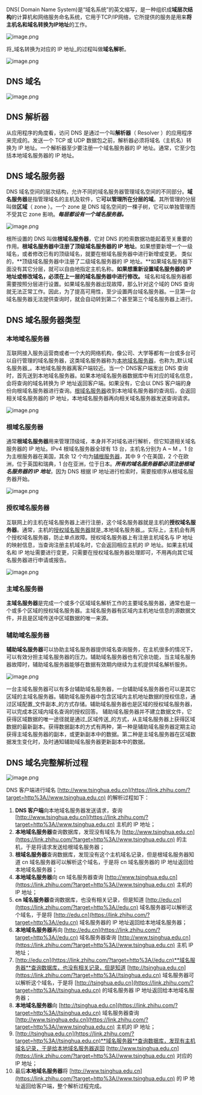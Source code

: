 DNS( Domain Name System)是“域名系统”的英文缩写，是一种组织成**域层次结构**的计算机和网络服务命名系统，它用于TCP/IP网络，它所提供的服务是用来**将主机名和域名转换为IP地址**的工作。

![image.png](/computer/network/dns/dns-1.png)

将_域名转换为对应的 IP 地址_的过程叫做**域名解析**。

![image.png](/computer/network/dns/dns-2.png)

## DNS 域名

![image.png](/computer/network/dns/dns-3.png)

## DNS 解析器
从应用程序的角度看，访问 DNS 是通过一个叫**解析器**（ Resolver ）的应用程序来完成的。发送一个 TCP 或 UDP 数据包之前，解析器必须将域名（主机名）转换为 IP 地址。一个解析器至少要注册一个域名服务器的 IP 地址。通常，它至少包括本地域名服务器的 IP 地址。
## DNS 域名服务器
DNS 域名空间的层次结构，允许不同的域名服务器管理域名空间的不同部分。**域名服务器**是指管理域名的主机及软件，它**可以管理所在分层的域**。其所管理的分层叫做**区域**（ zone ）。一个 zone 是 DNS 域名空间的一棵子树，它可以单独管理而不受其它 zone 影响。**_每层都设有一个域名服务器。_**

![image.png](/computer/network/dns/dns-4.png)

根所设置的 DNS 叫做**根域名服务器**，它对 DNS 的检索数据功能起着至关重要的作用。**根域名服务器中注册了顶级域名服务器的 IP 地址**。如果想要新增一个一级域名，或者修改已有的顶级域名，就要在根域名服务器中进行新增或变更。
类似的，**顶级域名服务器中注册了二级域名服务器的 IP 地址。**如果域名服务器下面没有其它分层，就可以自由地指定主机名称。**如果想重新设置域名服务器的 IP 地址或修改域名，必须在上一层的域名服务器中进行修改。**
域名和域名服务器都需要按照分层进行设置。如果域名服务器出现故障，那么针对这个域的 DNS 查询就无法正常工作。因此，为了提高可用性，至少设置两台域名服务器。一旦第一台域名服务器无法提供查询时，就会自动转到第二个甚至第三个域名服务器上进行。
## DNS 域名服务器类型
### 本地域名服务器
互联网接入服务运营商或者一个大的网络机构，像公司、大学等都有一台或多台可以自行管理的域名服务器，这类域名服务器称为[本地域名服务器](https://www.zhihu.com/search?q=%E6%9C%AC%E5%9C%B0%E5%9F%9F%E5%90%8D%E6%9C%8D%E5%8A%A1%E5%99%A8&search_source=Entity&hybrid_search_source=Entity&hybrid_search_extra=%7B%22sourceType%22%3A%22answer%22%2C%22sourceId%22%3A2051992590%7D)，也称为_默认域名服务器_。本地域名服务器离客户端较近。当一个 DNS客户端发出 DNS 查询时，首先送到本地域名服务器。如果本地域名服务器数据库中有对应的域名信息，会将查询的域名转换为 IP 地址返回客户端。如果没有，它会以 DNS 客户端的身份向根域名服务器进行查询。[根域名服务器](https://www.zhihu.com/search?q=%E6%A0%B9%E5%9F%9F%E5%90%8D%E6%9C%8D%E5%8A%A1%E5%99%A8&search_source=Entity&hybrid_search_source=Entity&hybrid_search_extra=%7B%22sourceType%22%3A%22answer%22%2C%22sourceId%22%3A2051992590%7D)收到本地域名服务器的查询后，会返回相关域名服务器的 IP 地址，本地域名服务器再向相关域名服务器发送查询请求。

![image.png](/computer/network/dns/dns-5.png)

### 根域名服务器
通常**根域名服务器**用来管理顶级域，本身并不对域名进行解析，但它知道相关域名服务器的 IP 地址。IPv4 根域名服务器全球有 13 台，主机名分别为 A ~ M 。1 台为主根服务器在美国，其余 12 个均为[辅根服务器](https://www.zhihu.com/search?q=%E8%BE%85%E6%A0%B9%E6%9C%8D%E5%8A%A1%E5%99%A8&search_source=Entity&hybrid_search_source=Entity&hybrid_search_extra=%7B%22sourceType%22%3A%22answer%22%2C%22sourceId%22%3A2051992590%7D)，其中 9 个在美国，2 个在欧洲，位于英国和瑞典，1 台在亚洲，位于日本。**_所有的域名服务器都必须注册根域名服务器的 IP 地址_**，因为 DNS 根据 IP 地址进行检索时，需要按顺序从根域名服务器开始。

![image.png](/computer/network/dns/dns-6.png)

### 授权域名服务器
互联网上的主机在域名服务器上进行注册，这个域名服务器就是主机的**授权域名服务器**。通常，主机的[授权域名服务器](https://www.zhihu.com/search?q=%E6%8E%88%E6%9D%83%E5%9F%9F%E5%90%8D%E6%9C%8D%E5%8A%A1%E5%99%A8&search_source=Entity&hybrid_search_source=Entity&hybrid_search_extra=%7B%22sourceType%22%3A%22answer%22%2C%22sourceId%22%3A2051992590%7D)就是_本地域名服务器_。实际上，主机会有两个授权域名服务器，防止单点故障。授权域名服务器上有注册主机域名与 IP 地址的映射信息，当查询注册主机域名时，它会返回相应主机的 IP 地址。如果主机域名和 IP 地址需要进行变更，只需要在授权域名服务器处理即可，不用再向其它域名服务器进行申请或报告。

![image.png](/computer/network/dns/dns-7.png)

### 主域名服务器
**主域名服务器**是完成一个或多个区域域名解析工作的主要域名服务器，通常也是一个或多个区域的授权域名服务器。主域名服务器有区域内主机地址信息的源数据文件，并且是区域传送中区域数据的唯一来源。
### 辅助域名服务器
**辅助域名服务器**可以协助主域名服务器提供域名查询服务，在主机很多的情况下，可以有效分担主域名服务器的压力。辅助域名服务器也有冗余功能，当主域名服务器故障时，辅助域名服务器能够在数据有效期内继续为主机提供域名解析服务。

![image.png](/computer/network/dns/dns-8.webp)

一台主域名服务器可以有多台辅助域名服务器，一台辅助域名服务器也可以是其它区域的主域名服务器。辅助域名服务器中包含区域内主机地址数据的授权信息，通过区域配置_文件副本_的方式存储。辅助域名服务器也是区域的授权域名服务器，可以完成本区域内域名查询的授权回答。
辅助域名服务器并不建立数据文件，它获得区域数据的唯一途径就是通过_区域传送_的方式，从主域名服务器上获得区域数据的最新副本。获得数据副本的方式有两种，第一种是辅助域名服务器定期主动获得主域名服务器的副本，或更新副本中的数据。第二种是主域名服务器在区域数据发生变化时，及时通知辅助域名服务器更新副本中的数据。
## DNS 域名完整解析过程

![image.png](/computer/network/dns/dns-9.png)

DNS 客户端进行域名 [http://www.tsinghua.edu.cn](https://link.zhihu.com/?target=http%3A//www.tsinghua.edu.cn) 的解析过程如下：

1. **DNS 客户端**向本地域名服务器发送请求，查询 [http://www.tsinghua.edu.cn](https://link.zhihu.com/?target=http%3A//www.tsinghua.edu.cn) 主机的 IP 地址；
2. **本地域名服务器**查询数据库，发现没有域名为 [http://www.tsinghua.edu.cn](https://link.zhihu.com/?target=http%3A//www.tsinghua.edu.cn) 的主机，于是将请求发送给根域名服务器；
3. **根域名服务器**查询数据库，发现没有这个主机域名记录，但是根域名服务器知道 cn 域名服务器可以解析这个域名，于是将 cn 域名服务器的 IP 地址返回给本地域名服务器；
4. **本地域名服务器**向 cn 域名服务器查询 [http://www.tsinghua.edu.cn](https://link.zhihu.com/?target=http%3A//www.tsinghua.edu.cn) 主机的 IP 地址；
5. **cn 域名服务器**查询数据库，也没有相关记录，但是知道 [http://edu.cn](https://link.zhihu.com/?target=http%3A//edu.cn) 域名服务器可以解析这个域名，于是将 [http://edu.cn](https://link.zhihu.com/?target=http%3A//edu.cn) 域名服务器的 IP 地址返回给本地域名服务器；
6. **本地域名服务器**再向 [http://edu.cn](https://link.zhihu.com/?target=http%3A//edu.cn) 域名服务器查询 [http://www.tsinghua.edu.cn](https://link.zhihu.com/?target=http%3A//www.tsinghua.edu.cn) 主机 IP 地址；
7. [http://edu.cn](https://link.zhihu.com/?target=http%3A//edu.cn)**域名服务器**查询数据库，也没有相关记录，但是知道 [http://tsinghua.edu.cn](https://link.zhihu.com/?target=http%3A//tsinghua.edu.cn) 域名服务器可以解析这个域名，于是将 [http://tsinghua.edu.cn](https://link.zhihu.com/?target=http%3A//tsinghua.edu.cn) 的域名服务器 IP 地址返回给本地域名服务器；
8. **本地域名服务器**向 [http://tsinghua.edu.cn](https://link.zhihu.com/?target=http%3A//tsinghua.edu.cn) 域名服务器查询 [http://www.tsinghua.edu.cn](https://link.zhihu.com/?target=http%3A//www.tsinghua.edu.cn) 主机的 IP 地址；
9. [http://tsinghua.edu.cn](https://link.zhihu.com/?target=http%3A//tsinghua.edu.cn)**域名服务器**查询数据库，发现有主机域名记录，于是给本地域名服务器返回 [http://www.tsinghua.edu.cn](https://link.zhihu.com/?target=http%3A//www.tsinghua.edu.cn) 对应的 IP 地址；
10. 最后**本地域名服务器**将 [http://www.tsinghua.edu.cn](https://link.zhihu.com/?target=http%3A//www.tsinghua.edu.cn) 的 IP 地址返回给客户端，整个解析过程完成。
